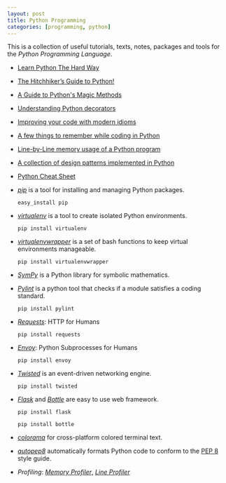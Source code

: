 ```yaml
---
layout: post
title: Python Programming
categories: [programming, python]
---
```


This is a collection of useful tutorials, texts, notes, packages and tools for the _Python Programming Language_.

- [Learn Python The Hard Way](http://learnpythonthehardway.org/book/)
- [The Hitchhiker’s Guide to Python!](http://docs.python-guide.org/en/latest/index.html)
- [A Guide to Python's Magic Methods](http://www.rafekettler.com/magicmethods.html)
- [Understanding Python decorators](http://stackoverflow.com/questions/739654/understanding-python-decorators)
- [Improving your code with modern idioms](http://python3porting.com/improving.html)
- [A few things to remember while coding in Python](http://satyajit.ranjeev.in/2012/05/17/python-a-few-things-to-remember.html)
- [Line-by-Line memory usage of a Python program](http://fseoane.net/blog/2012/line-by-line-report-of-memory-usage/)
- [A collection of design patterns implemented in Python](https://github.com/faif/python-patterns)
- [Python Cheat Sheet](https://docs.google.com/file/d/0B9VT_L2CDnKvODYyNTc5NjktYmMyOC00NDFkLTliNTctMzQzMTAzYjUyYmYy/edit)

- _[pip](http://pypi.python.org/pypi/pip/)_ is a tool for installing and managing Python packages.

    `easy_install pip`

- _[virtualenv](http://pypi.python.org/pypi/virtualenv)_ is a tool to create isolated Python environments.

    `pip install virtualenv`

- _[virtualenvwrapper](http://www.doughellmann.com/projects/virtualenvwrapper/)_  is a set of bash functions to keep
    virtual environments manageable.

    `pip install virtualenvwrapper`

- _[SymPy](http://sympy.org/en/index.html)_ is a Python library for symbolic mathematics.

- _[Pylint](http://www.logilab.org/857)_ is a python tool that checks if a module satisfies a coding standard.

	`pip install pylint`

- _[Requests](http://docs.python-requests.org/)_: HTTP for Humans

    `pip install requests`

- _[Envoy](https://github.com/kennethreitz/envoy/)_: Python Subprocesses for Humans

    `pip install envoy`

- _[Twisted](http://twistedmatrix.com/)_ is an event-driven networking engine.

    `pip install twisted`

- _[Flask](http://flask.pocoo.org/)_ and _[Bottle](http://bottlepy.org/)_ are easy to use web framework.

	`pip install flask`

	`pip install bottle`

- _[colorama](http://pypi.python.org/pypi/colorama)_ for cross-platform colored terminal text.

- _[autopep8](https://github.com/hhatto/autopep8)_ automatically formats Python code to conform to the [PEP 8](http://www.python.org/dev/peps/pep-0008) style guide.

- _Profiling_: _[Memory Profiler](https://github.com/fabianp/memory_profiler)_, _[Line Profiler](http://packages.python.org/line_profiler/)_



